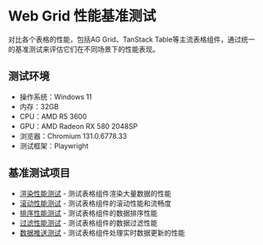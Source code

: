 # Web Grid 性能基准测试

对比各个表格的性能，包括AG Grid、TanStack Table等主流表格组件，通过统一的基准测试来评估它们在不同场景下的性能表现。

## 测试环境
- 操作系统：Windows 11
- 内存：32GB
- CPU：AMD R5 3600
- GPU：AMD Radeon RX 580 2048SP
- 浏览器：Chromium 131.0.6778.33
- 测试框架：Playwright 

## 基准测试项目

- [渲染性能测试](./benchs/render-benchmark.md) - 测试表格组件渲染大量数据的性能
- [滚动性能测试](./benchs/scroll-benchmark.md) - 测试表格组件的滚动性能和流畅度
- [排序性能测试](./benchs/sort-benchmark.md) - 测试表格组件的数据排序性能
- [过滤性能测试](./benchs/filter-benchmark.md) - 测试表格组件的数据过滤性能
- [数据推送测试](./benchs/bulk-push-benchmark.md) - 测试表格组件处理实时数据更新的性能